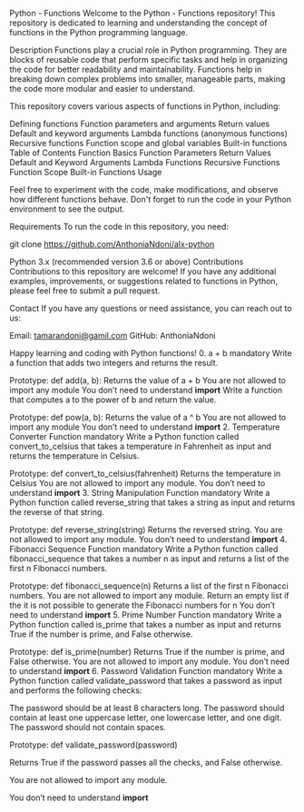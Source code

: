 Python - Functions
Welcome to the Python - Functions repository! This repository is dedicated to learning and understanding the concept of functions in the Python programming language.

Description
Functions play a crucial role in Python programming. They are blocks of reusable code that perform specific tasks and help in organizing the code for better readability and maintainability. Functions help in breaking down complex problems into smaller, manageable parts, making the code more modular and easier to understand.

This repository covers various aspects of functions in Python, including:

Defining functions
Function parameters and arguments
Return values
Default and keyword arguments
Lambda functions (anonymous functions)
Recursive functions
Function scope and global variables
Built-in functions
Table of Contents
Function Basics
Function Parameters
Return Values
Default and Keyword Arguments
Lambda Functions
Recursive Functions
Function Scope
Built-in Functions
Usage

Feel free to experiment with the code, make modifications, and observe how different functions behave. Don't forget to run the code in your Python environment to see the output.

Requirements
To run the code in this repository, you need:

git clone https://github.com/AnthoniaNdoni/alx-python

Python 3.x (recommended version 3.6 or above)
Contributions
Contributions to this repository are welcome! If you have any additional examples, improvements, or suggestions related to functions in Python, please feel free to submit a pull request.

Contact
If you have any questions or need assistance, you can reach out to us:

Email: tamarandoni@gamil.com
GitHub: AnthoniaNdoni

Happy learning and coding with Python functions!
0. a + b
mandatory
Write a function that adds two integers and returns the result.

Prototype: def add(a, b):
Returns the value of a + b
You are not allowed to import any module
You don’t need to understand __import__
Write a function that computes a to the power of b and return the value.

Prototype: def pow(a, b):
Returns the value of a ^ b
You are not allowed to import any module
You don’t need to understand __import__
2. Temperature Converter Function
mandatory
Write a Python function called convert_to_celsius that takes a temperature in Fahrenheit as input and returns the temperature in Celsius.

Prototype: def convert_to_celsius(fahrenheit)
Returns the temperature in Celsius
You are not allowed to import any module.
You don’t need to understand __import__
3. String Manipulation Function
mandatory
Write a Python function called reverse_string that takes a string as input and returns the reverse of that string.

Prototype: def reverse_string(string)
Returns the reversed string.
You are not allowed to import any module.
You don’t need to understand __import__
4. Fibonacci Sequence Function
mandatory
Write a Python function called fibonacci_sequence that takes a number n as input and returns a list of the first n Fibonacci numbers.

Prototype: def fibonacci_sequence(n)
Returns a list of the first n Fibonacci numbers.
You are not allowed to import any module.
Return an empty list if the it is not possible to generate the Fibonacci numbers for n
You don’t need to understand __import__
5. Prime Number Function
mandatory
Write a Python function called is_prime that takes a number as input and returns True if the number is prime, and False otherwise.

Prototype: def is_prime(number)
Returns True if the number is prime, and False otherwise.
You are not allowed to import any module.
You don’t need to understand __import__
6. Password Validation Function
mandatory
Write a Python function called validate_password that takes a password as input and performs the following checks:

The password should be at least 8 characters long.
The password should contain at least one uppercase letter, one lowercase letter, and one digit.
The password should not contain spaces.

Prototype: def validate_password(password)

Returns True if the password passes all the checks, and False otherwise.

You are not allowed to import any module.

You don’t need to understand __import__